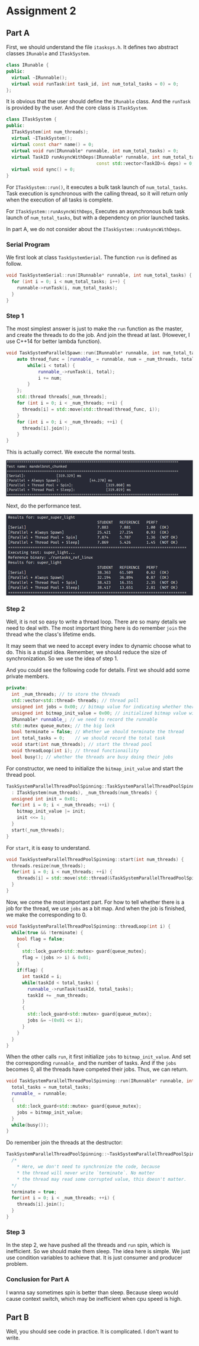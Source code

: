 # Assignment 2

## Part A

First, we should understand the file `itasksys.h`. It defines two
abstract classes `IRunable` and `ITaskSystem`.

```c++
class IRunable {
public:
  virtual ~IRunnable();
  virtual void runTask(int task_id, int num_total_tasks = 0) = 0;
};
```

It is obvious that the user should define the `IRunable` class.
And the `runTask` is provided by the user. And the core class is `ITaskSystem`.

```c++
class ITaskSystem {
public:
  ITaskSystem(int num_threads);
  virtual ~ITaskSystem();
  virtual const char* name() = 0;
  virtual void run(IRunnable* runnable, int num_total_tasks) = 0;
  virtual TaskID runAsyncWithDeps(IRunnable* runnable, int num_total_tasks,
                                  const std::vector<TaskID>& deps) = 0;
  virtual void sync() = 0;
}
```

For `ITaskSystem::run()`, it executes a bulk task launch of `num_total_tasks`.
Task execution is synchronous with the calling thread, so it will return only
when the execution of all tasks is complete.

For `ITaskSystem::runAsyncWithDeps`, Executes an asynchronous bulk task launch of
`num_total_tasks`, but with a dependency on prior launched tasks.

In part A, we do not consider about the `ITaskSystem::runAsyncWithDeps`.

### Serial Program

We first look at class `TaskSystemSerial`. The function `run` is defined as follow.

```c++
void TaskSystemSerial::run(IRunnable* runnable, int num_total_tasks) {
  for (int i = 0; i < num_total_tasks; i++) {
    runnable->runTask(i, num_total_tasks);
  }
}
```

### Step 1

The most simplest answer is just to make the `run` function
as the master, and create the threads to do the job. And join the thread at last.
(However, I use C++14 for better lambda function).

```c++
void TaskSystemParallelSpawn::run(IRunnable* runnable, int num_total_tasks) {
    auto thread_func = [runnable_ = runnable, num = _num_threads, total = num_total_tasks](int i) {
        while(i < total) {
            runnable_->runTask(i, total);
            i += num;
        }
    };
    std::thread threads[_num_threads];
    for (int i = 0; i < _num_threads; ++i) {
      threads[i] = std::move(std::thread(thread_func, i));
    }
    for (int i = 0; i < _num_threads; ++i) {
      threads[i].join();
    }
}
```

This is actually correct. We execute the normal tests.

![step1 basic test](./assets/step1_basic_test.png)

Next, do the performance test.

![step2 basic test](./assets/step1_performance_test.png)

### Step 2

Well, it is not so easy to write a thread loop. There are so many details
we need to deal with. The most important thing here is do remember `join`
the thread whe the class's lifetime ends.

It may seem that we need to accept every index to dynamic choose what to do.
This is a stupid idea. Remember, we should reduce the size of synchronization.
So we use the idea of step 1.

And you could see the following code for details. First we should add some
private members.

```c++
private:
  int _num_threads; // to store the threads
  std::vector<std::thread> threads; // thread poll
  unsigned int jobs = 0x00; // bitmap value for indicating whether there is a job
  unsigned int bitmap_init_value = 0x00; // initialized bitmap value with 0x1111
  IRunnable* runnable_; // we need to record the runnable
  std::mutex queue_mutex; // the big lock
  bool terminate = false; // Whether we should terminate the thread
  int total_tasks = 0;    // we should record the total task
  void start(int num_threads); // start the thread pool
  void threadLoop(int i); // thread functionaility
  bool busy(); // whether the threads are busy doing their jobs
```

For constructor, we need to initialize the `bitmap_init_value` and start the thread pool.

```c++
TaskSystemParallelThreadPoolSpinning::TaskSystemParallelThreadPoolSpinning(int num_threads)
  : ITaskSystem(num_threads), _num_threads(num_threads) {
  unsigned int init = 0x01;
  for(int i = 0; i < _num_threads; ++i) {
    bitmap_init_value |= init;
    init <<= 1;
  }
  start(_num_threads);
}
```

For `start`, it is easy to understand.

```c++
void TaskSystemParallelThreadPoolSpinning::start(int num_threads) {
  threads.resize(num_threads);
  for(int i = 0; i < num_threads; ++i) {
    threads[i] = std::move(std::thread(&TaskSystemParallelThreadPoolSpinning::threadLoop, this, i));
  }
}
```

Now, we come the most important part. For how to tell whether there is a job
for the thread, we use `jobs` as a bit map. And when the job is finished, we
make the corresponding to 0.

```c++
void TaskSystemParallelThreadPoolSpinning::threadLoop(int i) {
  while(true && !terminate) {
    bool flag = false;
    {
      std::lock_guard<std::mutex> guard{queue_mutex};
      flag = (jobs >> i) & 0x01;
    }
    if(flag) {
      int taskId = i;
      while(taskId < total_tasks) {
        runnable_->runTask(taskId, total_tasks);
        taskId += _num_threads;
      }
      {
        std::lock_guard<std::mutex> guard{queue_mutex};
        jobs &= ~(0x01 << i);
      }
    }
  }
}
```

When the other calls `run`, it first initialize `jobs` to `bitmap_init_value`. And
set the corresponding `runnable_` and the number of tasks. And if the `jobs` becomes
0, all the threads have competed their jobs. Thus, we can return.

```c++
void TaskSystemParallelThreadPoolSpinning::run(IRunnable* runnable, int num_total_tasks) {
  total_tasks = num_total_tasks;
  runnable_ = runnable;
  {
    std::lock_guard<std::mutex> guard{queue_mutex};
    jobs = bitmap_init_value;
  }
  while(busy());
}
```

Do remember join the threads at the destructor:

```c++
TaskSystemParallelThreadPoolSpinning::~TaskSystemParallelThreadPoolSpinning() {
  /*
    * Here, we don't need to synchronize the code, because
    * the thread will never write `terminate`. No matter
    * the thread may read some corrupted value, this doesn't matter.
  */
  terminate = true;
  for(int i = 0; i < _num_threads; ++i) {
    threads[i].join();
  }
}
```

### Step 3

In the step 2, we have pushed all the threads and `run` spin, which is inefficient.
So we should make them sleep. The idea here is simple. We just use condition variables
to achieve that. It is just consumer and producer problem.

### Conclusion for Part A

I wanna say sometimes spin is better than sleep. Because sleep would cause context switch,
which may be inefficient when cpu speed is high.

## Part B

Well, you should see code in practice. It is complicated. I don't want
to write.
